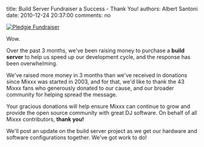 title: Build Server Fundraiser a Success - Thank You!
authors: Albert Santoni
date: 2010-12-24 20:37:00
comments: no

[![Pledgie Fundraiser]({static}/images/news/pledgie.png)](http://pledgie.com/campaigns/13624)

Wow.

Over the past 3 months, we've been raising money to purchase a **build server** to help us speed up our development cycle, and the response has been overwhelming.

We've raised more money in 3 months than we've received in donations since Mixxx was started in 2003, and for that, we'd like to thank the 43 Mixxx fans who generously donated to our cause, and our broader community for helping spread the message.

Your gracious donations will help ensure Mixxx can continue to grow and provide the open source community with great DJ software.
On behalf of all Mixxx contributors, **thank you!**

We'll post an update on the build server project as we get our hardware and software configurations together.
We've got work to do!
